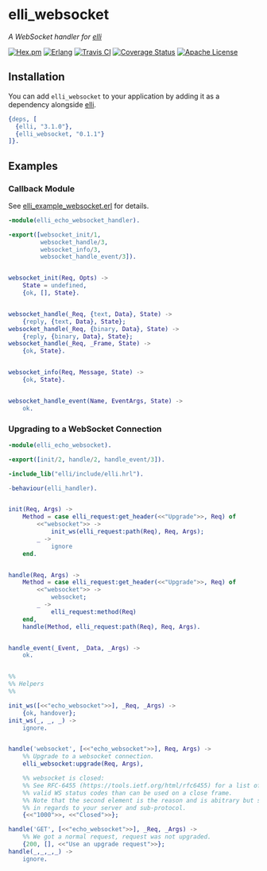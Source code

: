 # elli_websocket

*A WebSocket handler for [elli][]*

[![Hex.pm][hex badge]][hex package]
[![Erlang][erlang badge]][erlang downloads]
[![Travis CI][travis badge]][travis builds]
[![Coverage Status][coveralls badge]][coveralls link]
[![Apache License][license badge]](LICENSE)

[elli]: https://github.com/elli-lib/elli
[hex badge]: https://img.shields.io/hexpm/v/elli_websocket.svg
[hex package]: https://hex.pm/packages/elli_websocket
[erlang badge]: https://img.shields.io/badge/erlang-%E2%89%A518.0-red.svg
[erlang downloads]: http://www.erlang.org/downloads
[travis builds]: https://travis-ci.org/elli-lib/elli_websocket
[travis badge]: https://travis-ci.org/elli-lib/elli_websocket.svg
[coveralls badge]: https://coveralls.io/repos/github/elli-lib/elli_websocket/badge.svg?branch=develop
[coveralls link]: https://coveralls.io/github/elli-lib/elli_websocket?branch=develop
[license badge]: https://img.shields.io/hexpm/l/elli_websocket.svg


## Installation

You can add `elli_websocket` to your application by adding it as a dependency alongside [elli][].

```erlang
{deps, [
  {elli, "3.1.0"},
  {elli_websocket, "0.1.1"}
]}.
```


## Examples

### Callback Module

See [elli_example_websocket.erl](./src/elli_example_websocket.erl) for details.

```erlang
-module(elli_echo_websocket_handler).

-export([websocket_init/1,
         websocket_handle/3,
         websocket_info/3,
         websocket_handle_event/3]).


websocket_init(Req, Opts) ->
    State = undefined,
    {ok, [], State}.


websocket_handle(_Req, {text, Data}, State) ->
    {reply, {text, Data}, State};
websocket_handle(_Req, {binary, Data}, State) ->
    {reply, {binary, Data}, State};
websocket_handle(_Req, _Frame, State) ->
    {ok, State}.


websocket_info(Req, Message, State) ->
    {ok, State}.


websocket_handle_event(Name, EventArgs, State) ->
    ok.
```


### Upgrading to a WebSocket Connection

```erlang
-module(elli_echo_websocket).

-export([init/2, handle/2, handle_event/3]).

-include_lib("elli/include/elli.hrl").

-behaviour(elli_handler).


init(Req, Args) ->
    Method = case elli_request:get_header(<<"Upgrade">>, Req) of
        <<"websocket">> ->
            init_ws(elli_request:path(Req), Req, Args);
        _ ->
            ignore
    end.


handle(Req, Args) ->
    Method = case elli_request:get_header(<<"Upgrade">>, Req) of
        <<"websocket">> ->
            websocket;
        _ ->
            elli_request:method(Req)
    end,
    handle(Method, elli_request:path(Req), Req, Args).


handle_event(_Event, _Data, _Args) ->
    ok.


%%
%% Helpers
%%

init_ws([<<"echo_websocket">>], _Req, _Args) ->
    {ok, handover};
init_ws(_, _, _) ->
    ignore.


handle('websocket', [<<"echo_websocket">>], Req, Args) ->
    %% Upgrade to a websocket connection.
    elli_websocket:upgrade(Req, Args),

    %% websocket is closed: 
    %% See RFC-6455 (https://tools.ietf.org/html/rfc6455) for a list of
    %% valid WS status codes than can be used on a close frame.
    %% Note that the second element is the reason and is abitrary but should be meaningful
    %% in regards to your server and sub-protocol.
    {<<"1000">>, <<"Closed">>};

handle('GET', [<<"echo_websocket">>], _Req, _Args) ->
    %% We got a normal request, request was not upgraded.
    {200, [], <<"Use an upgrade request">>};
handle(_,_,_,_) ->
    ignore.
```
